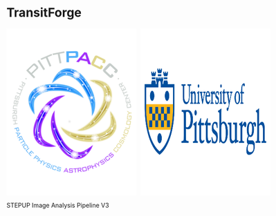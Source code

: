 # TransitForge
<div style="display: flex; gap: 10px;">
  <img src="static/Pitt_Astrophysics_Logo.png" width="300" />
  <img src="static/Pitt_Logo.png" width="300" />
</div>

STEPUP Image Analysis Pipeline V3
